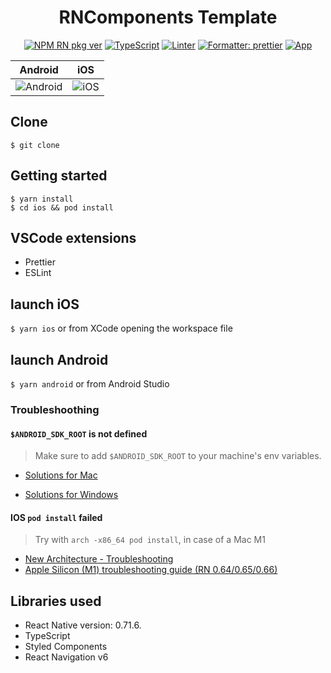 <h1 align="center">RNComponents Template</h1>

<div align="center">

[![NPM RN pkg ver](https://img.shields.io/badge/React%20Native-0.71.6-red.svg)](https://github.com/facebook/react-native/releases)
[![TypeScript](https://img.shields.io/badge/%3C%2F%3E-TypeScript-%230074c1.svg)](#)
[![Linter](https://badges.aleen42.com/src/eslint.svg)](#)
[![Formatter: prettier](https://img.shields.io/badge/Formatter-Prettier-f8bc45.svg)](#)
[![App](https://img.shields.io/badge/App-1.0.0-green)](#)

</div>

| Android                                                                                                                                                                  | iOS                                                                                                                                                                                                                         |
| ------------------------------------------------------------------------------------------------------------------------------------------------------------------------ | --------------------------------------------------------------------------------------------------------------------------------------------------------------------------------------------------------------------------- |
| ![Android](https://raw.githubusercontent.com/Alexander-Lancellott/images/master/RNComponents/Screenshot_1682104124.png?token=GHSAT0AAAAAACBV7JNQPUDZO5KUGHW4JLTMZCC4LCA) | ![iOS](https://raw.githubusercontent.com/Alexander-Lancellott/images/master/RNComponents/Simulator%20Screen%20Shot%20-%20iPhone%2014%20-%202023-04-21%20at%2016.08.52.png?token=GHSAT0AAAAAACBV7JNQ2VQHOLXSW36GCDKWZCC4MNA) |

## Clone

`$ git clone `

## Getting started

```
$ yarn install
$ cd ios && pod install
```

## VSCode extensions

- Prettier
- ESLint

## launch iOS

`$ yarn ios` or from XCode opening the workspace file

## launch Android

`$ yarn android` or from Android Studio

### Troubleshoothing

#### `$ANDROID_SDK_ROOT` is not defined

> Make sure to add `$ANDROID_SDK_ROOT` to your machine's env variables.

- [Solutions for Mac](https://stackoverflow.com/questions/29391511/where-is-android-sdk-root-and-how-do-i-set-it/53138471)

- [Solutions for Windows](https://stackoverflow.com/questions/23042638/how-do-i-set-android-sdk-home-environment-variable)

#### IOS `pod install` failed

> Try with `arch -x86_64 pod install`, in case of a Mac M1

- [New Architecture - Troubleshooting](https://reactnative.dev/docs/next/new-architecture-troubleshooting)
- [Apple Silicon (M1) troubleshooting guide (RN 0.64/0.65/0.66)](https://github.com/facebook/react-native/issues/31941)

## Libraries used

- React Native version: 0.71.6.
- TypeScript
- Styled Components
- React Navigation v6
